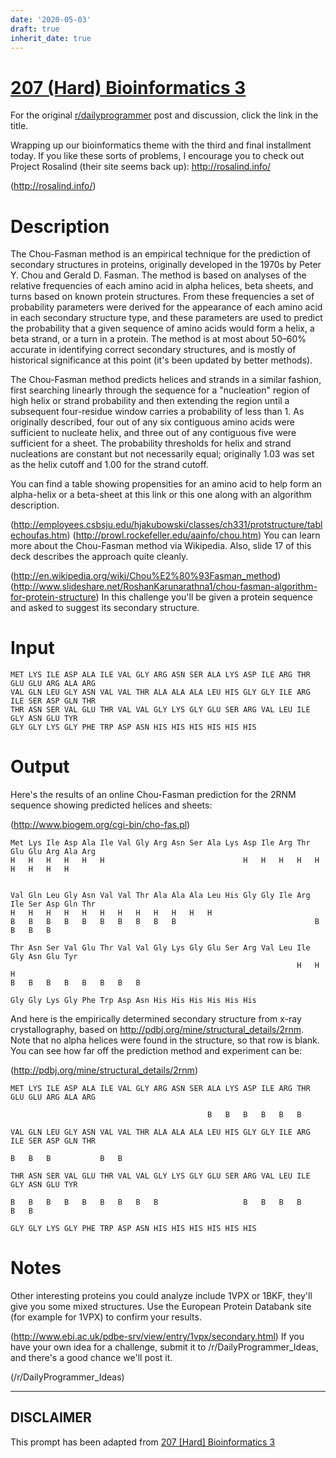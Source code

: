 ```yaml
---
date: '2020-05-03'
draft: true
inherit_date: true
---
```


# [207 (Hard) Bioinformatics 3](https://www.reddit.com/r/dailyprogrammer/comments/30g454/20150327_challenge_207_hard_bioinformatics_3/)

For the original [r/dailyprogrammer](https://www.reddit.com/r/dailyprogrammer/) post and discussion, click the link in the title.

Wrapping up our bioinformatics theme with the third and final installment today. If you like these sorts of problems, I encourage you to check out Project Rosalind (their site seems back up): http://rosalind.info/

(http://rosalind.info/)
# Description
The Chou-Fasman method is an empirical technique for the prediction of secondary structures in proteins, originally developed in the 1970s by Peter Y. Chou and Gerald D. Fasman. The method is based on analyses of the relative frequencies of each amino acid in alpha helices, beta sheets, and turns based on known protein structures.  From these frequencies a set of probability parameters were derived for the appearance of each amino acid in each secondary structure type, and these parameters are used to predict the probability that a given sequence of amino acids would form a helix, a beta strand, or a turn in a protein. The method is at most about 50–60% accurate in identifying correct secondary structures, and is mostly of historical significance at this point (it's been updated by better methods). 

The Chou-Fasman method predicts helices and strands in a similar fashion, first searching linearly through the sequence for a "nucleation" region of high helix or strand probability and then extending the region until a subsequent four-residue window carries a probability of less than 1. As originally described, four out of any six contiguous amino acids were sufficient to nucleate helix, and three out of any contiguous five were sufficient for a sheet. The probability thresholds for helix and strand nucleations are constant but not necessarily equal; originally 1.03 was set as the helix cutoff and 1.00 for the strand cutoff.

You can find a table showing propensities for an amino acid to help form an alpha-helix or a beta-sheet at this link or this one along with an algorithm description. 

(http://employees.csbsju.edu/hjakubowski/classes/ch331/protstructure/tablechoufas.htm)
(http://prowl.rockefeller.edu/aainfo/chou.htm)
You can learn more about the Chou-Fasman method via Wikipedia. Also, slide 17 of this deck describes the approach quite cleanly.

(http://en.wikipedia.org/wiki/Chou%E2%80%93Fasman_method)
(http://www.slideshare.net/RoshanKarunarathna1/chou-fasman-algorithm-for-protein-structure)
In this challenge you'll be given a protein sequence and asked to suggest its secondary structure. 

# Input

```
MET LYS ILE ASP ALA ILE VAL GLY ARG ASN SER ALA LYS ASP ILE ARG THR GLU GLU ARG ALA ARG
VAL GLN LEU GLY ASN VAL VAL THR ALA ALA ALA LEU HIS GLY GLY ILE ARG ILE SER ASP GLN THR
THR ASN SER VAL GLU THR VAL VAL GLY LYS GLY GLU SER ARG VAL LEU ILE GLY ASN GLU TYR
GLY GLY LYS GLY PHE TRP ASP ASN HIS HIS HIS HIS HIS HIS
```
# Output
Here's the results of an online Chou-Fasman prediction for the 2RNM sequence showing predicted helices and sheets:

(http://www.biogem.org/cgi-bin/cho-fas.pl)

```
Met Lys Ile Asp Ala Ile Val Gly Arg Asn Ser Ala Lys Asp Ile Arg Thr Glu Glu Arg Ala Arg 
H   H   H   H   H   H                               H   H   H   H   H   H   H   H   H   


Val Gln Leu Gly Asn Val Val Thr Ala Ala Ala Leu His Gly Gly Ile Arg Ile Ser Asp Gln Thr 
H   H   H   H   H   H   H   H   H   H   H   H  
B   B   B   B   B   B   B   B   B   B                               B   B   B   B             

Thr Asn Ser Val Glu Thr Val Val Gly Lys Gly Glu Ser Arg Val Leu Ile Gly Asn Glu Tyr 
                                                                H   H   H
B   B   B   B   B   B   B   B 

Gly Gly Lys Gly Phe Trp Asp Asn His His His His His His
```
And here is the empirically determined secondary structure from x-ray crystallography, based on http://pdbj.org/mine/structural_details/2rnm. Note that no alpha helices were found in the structure, so that row is blank. You can see how far off the prediction method and experiment can be:

(http://pdbj.org/mine/structural_details/2rnm)

```
MET LYS ILE ASP ALA ILE VAL GLY ARG ASN SER ALA LYS ASP ILE ARG THR GLU GLU ARG ALA ARG

                                            B   B   B   B   B   B

VAL GLN LEU GLY ASN VAL VAL THR ALA ALA ALA LEU HIS GLY GLY ILE ARG ILE SER ASP GLN THR

B   B   B           B   B  

THR ASN SER VAL GLU THR VAL VAL GLY LYS GLY GLU SER ARG VAL LEU ILE GLY ASN GLU TYR

B   B   B   B   B   B   B   B   B                   B   B   B   B           B   B

GLY GLY LYS GLY PHE TRP ASP ASN HIS HIS HIS HIS HIS HIS
```
# Notes
Other interesting proteins you could analyze include 1VPX or 1BKF, they'll give you some mixed structures. Use the European Protein Databank site (for example for 1VPX) to confirm your results. 

(http://www.ebi.ac.uk/pdbe-srv/view/entry/1vpx/secondary.html)
If you have your own idea for a challenge, submit it to /r/DailyProgrammer_Ideas, and there's a good chance we'll post it.

(/r/DailyProgrammer_Ideas)

----
## **DISCLAIMER**
This prompt has been adapted from [207 [Hard] Bioinformatics 3](https://www.reddit.com/r/dailyprogrammer/comments/30g454/20150327_challenge_207_hard_bioinformatics_3/
)
